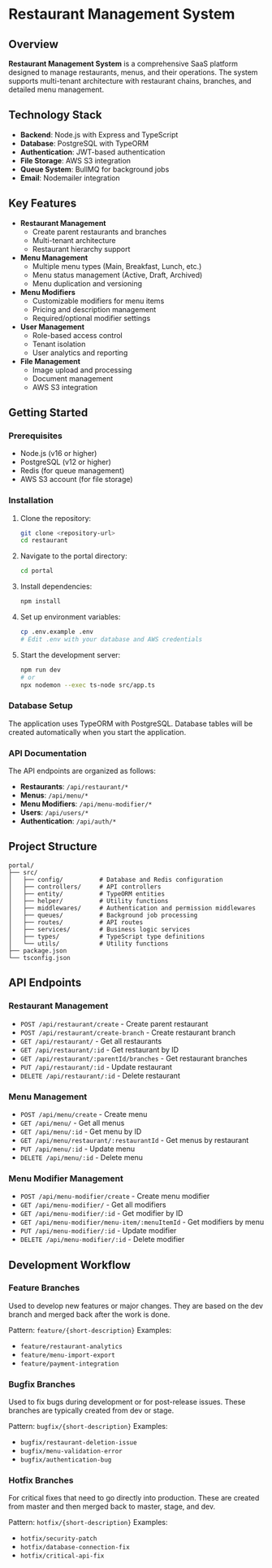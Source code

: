# Restaurant Management System

## Overview

**Restaurant Management System** is a comprehensive SaaS platform designed to manage restaurants, menus, and their operations. The system supports multi-tenant architecture with restaurant chains, branches, and detailed menu management.

## Technology Stack

- **Backend**: Node.js with Express and TypeScript
- **Database**: PostgreSQL with TypeORM
- **Authentication**: JWT-based authentication
- **File Storage**: AWS S3 integration
- **Queue System**: BullMQ for background jobs
- **Email**: Nodemailer integration

## Key Features

- **Restaurant Management**
  - Create parent restaurants and branches
  - Multi-tenant architecture
  - Restaurant hierarchy support
- **Menu Management**
  - Multiple menu types (Main, Breakfast, Lunch, etc.)
  - Menu status management (Active, Draft, Archived)
  - Menu duplication and versioning
- **Menu Modifiers**
  - Customizable modifiers for menu items
  - Pricing and description management
  - Required/optional modifier settings
- **User Management**
  - Role-based access control
  - Tenant isolation
  - User analytics and reporting
- **File Management**
  - Image upload and processing
  - Document management
  - AWS S3 integration

## Getting Started

### Prerequisites

- Node.js (v16 or higher)
- PostgreSQL (v12 or higher)
- Redis (for queue management)
- AWS S3 account (for file storage)

### Installation

1. Clone the repository:
   ```bash
   git clone <repository-url>
   cd restaurant
   ```

2. Navigate to the portal directory:
   ```bash
   cd portal
   ```

3. Install dependencies:
   ```bash
   npm install
   ```

4. Set up environment variables:
   ```bash
   cp .env.example .env
   # Edit .env with your database and AWS credentials
   ```

5. Start the development server:
   ```bash
   npm run dev
   # or
   npx nodemon --exec ts-node src/app.ts
   ```

### Database Setup

The application uses TypeORM with PostgreSQL. Database tables will be created automatically when you start the application.

### API Documentation

The API endpoints are organized as follows:

- **Restaurants**: `/api/restaurant/*`
- **Menus**: `/api/menu/*`
- **Menu Modifiers**: `/api/menu-modifier/*`
- **Users**: `/api/users/*`
- **Authentication**: `/api/auth/*`


## Project Structure

```
portal/
├── src/
│   ├── config/          # Database and Redis configuration
│   ├── controllers/     # API controllers
│   ├── entity/          # TypeORM entities
│   ├── helper/          # Utility functions
│   ├── middlewares/     # Authentication and permission middlewares
│   ├── queues/          # Background job processing
│   ├── routes/          # API routes
│   ├── services/        # Business logic services
│   ├── types/           # TypeScript type definitions
│   └── utils/           # Utility functions
├── package.json
└── tsconfig.json
```

## API Endpoints

### Restaurant Management
- `POST /api/restaurant/create` - Create parent restaurant
- `POST /api/restaurant/create-branch` - Create restaurant branch
- `GET /api/restaurant/` - Get all restaurants
- `GET /api/restaurant/:id` - Get restaurant by ID
- `GET /api/restaurant/:parentId/branches` - Get restaurant branches
- `PUT /api/restaurant/:id` - Update restaurant
- `DELETE /api/restaurant/:id` - Delete restaurant

### Menu Management
- `POST /api/menu/create` - Create menu
- `GET /api/menu/` - Get all menus
- `GET /api/menu/:id` - Get menu by ID
- `GET /api/menu/restaurant/:restaurantId` - Get menus by restaurant
- `PUT /api/menu/:id` - Update menu
- `DELETE /api/menu/:id` - Delete menu

### Menu Modifier Management
- `POST /api/menu-modifier/create` - Create menu modifier
- `GET /api/menu-modifier/` - Get all modifiers
- `GET /api/menu-modifier/:id` - Get modifier by ID
- `GET /api/menu-modifier/menu-item/:menuItemId` - Get modifiers by menu
- `PUT /api/menu-modifier/:id` - Update modifier
- `DELETE /api/menu-modifier/:id` - Delete modifier

## Development Workflow

### Feature Branches
Used to develop new features or major changes. They are based on the dev branch and merged back after the work is done.

Pattern: `feature/{short-description}`
Examples:
- `feature/restaurant-analytics`
- `feature/menu-import-export`
- `feature/payment-integration`

### Bugfix Branches
Used to fix bugs during development or for post-release issues. These branches are typically created from dev or stage.

Pattern: `bugfix/{short-description}`
Examples:
- `bugfix/restaurant-deletion-issue`
- `bugfix/menu-validation-error`
- `bugfix/authentication-bug`

### Hotfix Branches
For critical fixes that need to go directly into production. These are created from master and then merged back to master, stage, and dev.

Pattern: `hotfix/{short-description}`
Examples:
- `hotfix/security-patch`
- `hotfix/database-connection-fix`
- `hotfix/critical-api-fix`
